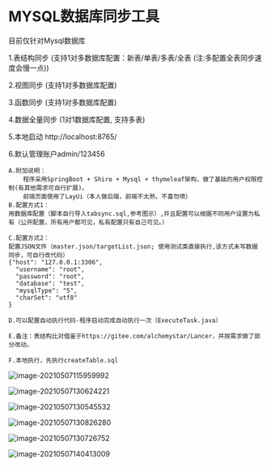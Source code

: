 # MYSQL数据库同步工具

目前仅针对Mysql数据库

1.表结构同步 (支持1对多数据库配置：新表/单表/多表/全表 (注:多配置全表同步速度会慢一点))

2.视图同步 (支持1对多数据库配置)

3.函数同步 (支持1对多数据库配置)

4.数据全量同步 (1对1数据库配置, 支持多表)

5.本地启动 http://localhost:8765/

6.默认管理账户admin/123456

```
A.附加说明：
	程序采用SpringBoot + Shiro + Mysql + thymeleaf架构，做了基础的用户权限控制(有其他需求可自行扩展)。
	前端页面使用了LayUi（本人做后端，前端不太熟，不喜勿喷）
B.配置方式1：
用数据库配置（脚本自行导入tabsync.sql,参考图示）,并且配置可以根据不同用户设置为私有（公开配置，所有用户都可见，私有配置只有自己可见。）

C.配置方式2：
配置JSON文件（master.json/targetList.json; 使用测试类直接执行,该方式未写数据同步，可自行改代码）
{"host": "127.0.0.1:3306",
  "username": "root",
  "password": "root",
  "database": "test",
  "mysqlType": "5",
  "charSet": "utf8"
}

D.可以配置自动执行代码-程序启动完成自动执行一次（ExecuteTask.java）

E.备注：表结构比对借鉴于https://gitee.com/alchemystar/Lancer，并按需求做了部分改动。

F.本地执行，先执行createTable.sql
```



![image-20210507115959992](IMG/image-20210507115959992.png)



![image-20210507130624221](IMG/image-20210507130624221.png)



![image-20210507130545532](IMG/image-20210507130545532.png)

![image-20210507130826280](IMG/image-20210507130826280.png)



![image-20210507130726752](IMG/image-20210507130726752.png)

![image-20210507140413009](IMG/image-20210507140413009.jpg)

#### 





